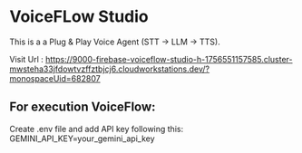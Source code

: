 # VoiceFLow Studio

This is a a Plug & Play Voice Agent (STT → LLM → TTS).

Visit Url : https://9000-firebase-voiceflow-studio-h-1756551157585.cluster-mwsteha33jfdowtvzffztbjcj6.cloudworkstations.dev/?monospaceUid=682807

## For execution VoiceFlow:
Create .env file and add API key following this: 
GEMINI_API_KEY=your_gemini_api_key
